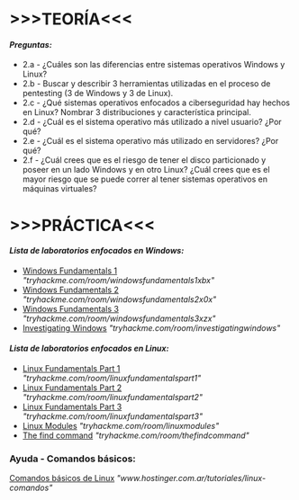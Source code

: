 <body>
    <h1>>>>TEORÍA<<<</h1>
      <h4><em>Preguntas:</em></h4>
    <ul>
        <li>2.a - ¿Cuáles son las diferencias entre sistemas operativos Windows y Linux?</li>
        <li>2.b - Buscar y describir 3 herramientas utilizadas en el proceso de pentesting (3 de Windows y 3 de Linux).</li>
        <li>2.c - ¿Qué sistemas operativos enfocados a ciberseguridad hay hechos en Linux? Nombrar 3 distribuciones y característica principal.</li>
        <li>2.d - ¿Cuál es el sistema operativo más utilizado a nivel usuario? ¿Por qué?</li>
        <li>2.e - ¿Cuál es el sistema operativo más utilizado en servidores? ¿Por qué?</li>
        <li>2.f - ¿Cuál crees que es el riesgo de tener el disco particionado y poseer en un lado Windows y en otro Linux? ¿Cuál crees que es el mayor riesgo que se puede correr al tener sistemas operativos en máquinas virtuales?</li>
    </ul>
    <h1>>>>PRÁCTICA<<<</h1>
      <h4><em>Lista de laboratorios enfocados en Windows:</em></h4>
    <ul>
      <li><a href="https://tryhackme.com/room/windowsfundamentals1xbx" target="_blank">Windows Fundamentals 1</a> <em>"tryhackme.com/room/windowsfundamentals1xbx"</em></li>
      <li><a href="https://tryhackme.com/room/windowsfundamentals2x0x" target="_blank">Windows Fundamentals 2</a> <em>"tryhackme.com/room/windowsfundamentals2x0x"</em></li>
      <li><a href="https://tryhackme.com/room/windowsfundamentals3xzx" target="_blank">Windows Fundamentals 3</a> <em>"tryhackme.com/room/windowsfundamentals3xzx"</em></li>
      <li><a href="https://tryhackme.com/room/investigatingwindows" target="_blank">Investigating Windows</a> <em>"tryhackme.com/room/investigatingwindows"</em></li>
    </ul>
       <h4><em>Lista de laboratorios enfocados en Linux:</em></h4>
    <ul>
      <li><a href="https://tryhackme.com/room/linuxfundamentalspart1" target="_blank">Linux Fundamentals Part 1</a> <em>"tryhackme.com/room/linuxfundamentalspart1"</em></li>
      <li><a href="https://tryhackme.com/room/linuxfundamentalspart2" target="_blank">Linux Fundamentals Part 2</a> <em>"tryhackme.com/room/linuxfundamentalspart2"</em></li>
      <li><a href="https://tryhackme.com/room/linuxfundamentalspart3" target="_blank">Linux Fundamentals Part 3</a> <em>"tryhackme.com/room/linuxfundamentalspart3"</em></li>
      <li><a href="https://tryhackme.com/room/linuxmodules" target="_blank">Linux Modules</a> <em>"tryhackme.com/room/linuxmodules"</em></li>
      <li><a href="https://tryhackme.com/room/thefindcommand" target="_blank">The find command</a> <em>"tryhackme.com/room/thefindcommand"</em></li>
    </ul>
    <h3>Ayuda - Comandos básicos:</h3>
    <p>
      <a href="https://www.hostinger.com.ar/tutoriales/linux-comandos" target="_blank">Comandos básicos de Linux</a> <em>"www.hostinger.com.ar/tutoriales/linux-comandos"</em>
    </p>
</body>
